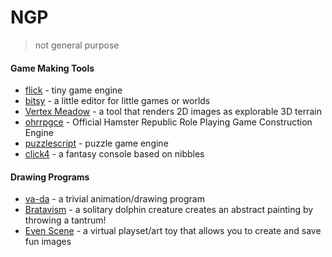 # NGP
> not general purpose

#### Game Making Tools
- [flick](https://www.flickgame.org/) - tiny game engine
- [bitsy](http://ledoux.io/bitsy/editor.html) - a little editor for little games or worlds
- [Vertex Meadow](https://ianmaclarty.itch.io/vertex-meadow) - a tool that renders 2D images as explorable 3D terrain
- [ohrrpgce](http://rpg.hamsterrepublic.com/ohrrpgce) - Official Hamster Republic Role Playing Game Construction Engine
- [puzzlescript](https://www.puzzlescript.net) - puzzle game engine
- [click4](https://josefnpat.itch.io/click4) - a fantasy console based on nibbles

#### Drawing Programs
- [va-da](https://mason-lindroth.itch.io/va-da) - a trivial animation/drawing program
- [Bratavism](https://even-kei.itch.io/bratavism) - a solitary dolphin creature creates an abstract painting by throwing a tantrum!
- [Even Scene](https://even-kei.itch.io/even-scene) - a virtual playset/art toy that allows you to create and save fun images
